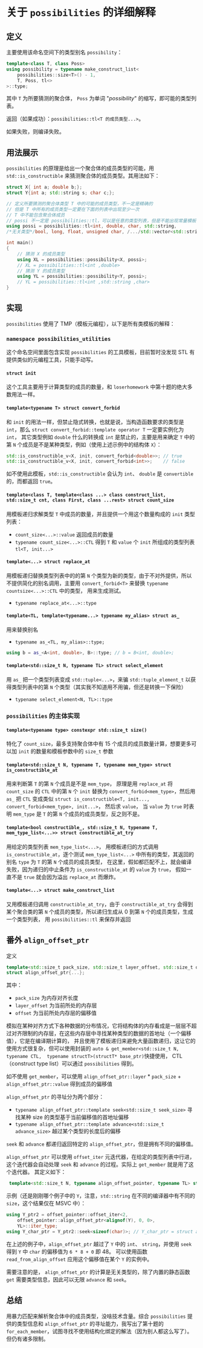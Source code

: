 # 关于 `possibilities` 的详细解释

## 定义

主要使用该命名空间下的类型别名 `possibility`：

```cpp
template<class T, class Poss> 
using possibility = typename make_construct_list<
    possibilities::size<T>() - 1, 
    T, Poss, tl<>
>::type;
```

其中 `T` 为所要猜测的聚合体， `Poss` 为单词 "_possibility_" 的缩写，即可能的类型列表。

返回（如果成功）：`possibilities::tl<T 的成员类型...>`。

如果失败，则编译失败。

## 用法展示

`possibilities` 的原理是给出一个聚合体的成员类型的可能，用 `std::is_constructible` 来猜测聚合体的成员类型。其用法如下：

```cpp
struct X{ int a; double b;};
struct Y{int a; std::string s; char c;};

// 定义所要猜测的聚合体类型 T 中的可能的成员类型，不一定是精确的
// 但是 T 中所有的成员类型一定要在下面的列表中出现至少一次
// T 中不能包含聚合体成员
// possi 不一定是 possibilities::tl，可以是任意的类型列表，但是不能出现常量模板参数
using possi = possibilities::tl<int, double, char, std::string,
/*无关类型*/bool, long, float, unsigned char, /.../std::vector<std::string>>;

int main()
{
    // 猜测 X 的成员类型
    using XL = possibilities::possibility<X, possi>;
    // XL = possibilities::tl<int ,double>
    // 猜测 Y 的成员类型
    using YL = possibilities::possibility<Y, possi>;
    // YL = possibilities::tl<int ,std::string ,char>
}
```

## 实现

`possibilities` 使用了 TMP（模板元编程），以下是所有类模板的解释：

### `namespace possibilities_utilities`

这个命名空间里面包含实现 `possibilities` 的工具模板，目前暂时没发现 STL 有提供类似的元编程工具，只能手动写。

#### `struct init`

这个工具主要用于计算类型的成员的数量，和 `loserhomework` 中第十题的绝大多数用法一样。

#### `template<typename T> struct convert_forbid`

和 `init` 的用法一样，但禁止隐式转换，也就是说，当构造函数要求的类型是 `int`，那么 `struct convert_forbid::template operator T` 一定要实例化为 `int`，
其它类型例如 `double` 什么的转换成 `int` 是禁止的，主要是用来确定 `T` 中的第 `N` 个成员是不是某种类型，例如（使用上述示例中的结构体 `X`）：

```cpp
std::is_constructible_v<X, init, convert_forbid<double>>; // true
std::is_constructible_v<X, init, convert_forbid<int>>;    // false
```

如不使用此模板，`std::is_constructible` 会认为 `int`、 `double` 是 `convertible` 的，而都返回 `true`。

#### `template<class T, template<class ...> class construct_list, std::size_t cnt, class First, class ...rest> struct count_size`

用模板递归求解类型 `T` 中成员的数量，并且提供一个用这个数量构成的 `init` 类型列表：

- `count_size<...>::value` 返回成员的数量
- `typename count_size<...>::CTL` 得到 `T` 和 `value` 个 `init` 所组成的类型列表 `tl<T, init...>`

#### `template<...> struct replace_at`

用模板递归替换类型列表中的的第 `N` 个类型为新的类型，由于不对外提供，所以不提供简化的别名调用，主要用 `convert_forbid<T>` 来替换 `typename countsize<...>::CTL` 中的类型，
用来生成测试。

- `typename replace_at<...>::type`

#### `template<TL, template<typename...> typename my_alias> struct as_`

用来替换别名

- `typename as_<TL, my_alias>::type;`

```cpp
using b = as_<A<int, double>, B>::type; // b = B<int, double>;
```

#### `template<std::size_t N, typename TL> struct select_element`

用 `as_` 把一个类型列表变成 `std::tuple<...>`，来骗 `std::tuple_element_t` 以获得类型列表中的第 `N` 个类型（其实我不知道用不用骗，但还是转换一下保险）

- `typename select_element<N, TL>::type`

### `possibilities` 的主体实现

#### `template<typename type> constexpr std::size_t size()`

特化了 `count_size`，最多支持聚合体中有 15 个成员的成员数量计算，想要更多可以加 `init` 的数量和模板参数中的 `size_t` 参数

#### `template<std::size_t N, typename T, typename mem_type> struct is_constructible_at`

用来判断第 `T` 的第 `N` 个成员是不是 `mem_type`， 原理是用 `replace_at` 将 `count_size` 的 `CTL` 中的第 `N` 个 `init` 替换为 `convert_forbid<mem_type>`，然后用 `as_` 把 `CTL` 变成类似
`struct is_constructible<T, init..., convert_forbid<mem_type>, init...>`， 然后求 `value`， 当 `value` 为 `true` 时表明 `mem_type` 是 `T` 的第 `N` 个成员的成员类型，反之则不是。

#### `template<bool constructible_, std::size_t N, typename T, mem_type_list<...>> struct constructible_at_try`

用给定的类型列表 `mem_type_list<...>`， 用模板递归的方式调用 `is_constructible_at`，逐个测试 `mem_type_list<...>` 中所有的类型，其返回的别名 `type` 为 `T` 的第 `N` 个成员的成员类型，
在这里，假如都匹配不上，就会编译失败，因为递归的中止条件为 `is_constructible_at` 的 `value` 为 `true`， 假如一直不是 `true` 就会因为溢出 `replace_at` 而爆炸。

#### `template<...> struct make_construct_list`

又用模板递归调用 `constructible_at_try`，由于 `constructible_at_try` 会得到某个聚合类的第 `N` 个成员的类型，所以递归生成从 0 到第 `N` 个的成员类型，生成一个类型列表，
用 `possibilities::tl` 来保存并返回

## 番外 `align_offset_ptr`

定义

```cpp
template<std::size_t pack_size, std::size_t layer_offset, std::size_t offset> 
struct align_offset_ptr{...};
```

其中：

- `pack_size` 为内存对齐长度
- `layer_offset` 为当前所处的内存层
- `offset` 为当前所处内存层的偏移值

模拟在某种对齐方式下各种数据的分布情况，它将结构体的内存看成是一层层不超过对齐限制的内存层，在这些内存层中寻找某种类型的数据的首地址（一个偏移值），它是在编译期计算的，
并且使用了模板递归来避免大量函数递归，这让它的使用方式很复杂，但可以使用封装的
`auto & get_member<std::size_t N, typename CTL,  typename structT>(structT* base_ptr)`快捷使用，
CTL（construct type list）可以通过 `possibilities` 得到。

如不使用 `get_member`，可以使用 `align_offset_ptr::layer` * `pack_size` + `align_offset_ptr::value` 得到成员的偏移值

`align_offset_ptr` 的寻址分为两个部分：

- `typename align_offset_ptr::template seek<std::size_t seek_size>` 寻找某种 size 的类型基于当前偏移值的首地址偏移
- `typename align_offset_ptr::template advance<std::size_t advance_size>` 越过某个类型的长度后的偏移

`seek` 和 `advance` 都递归返回特定的 `align_offset_ptr`，但是拥有不同的偏移值。

`align_offset_ptr` 可以使用 `offset_iter` 元迭代器，在给定的类型列表中行进，这个迭代器会自动处理 `seek` 和 `advance` 的过程。实际上 `get_member` 就是用了这个迭代器。
其定义如下：

```cpp
 template<std::size_t N, typename align_offset_pointer, typename TL> struct offset_iter {...};
```

示例（还是刚刚哪个例子中的 `Y`，注意，`std::string` 在不同的编译器中有不同的 `size`，这个结果仅在 MSVC 中）：

```cpp
using Y_ptr2 = offset_pointer::offset_iter<2,
    offset_pointer::align_offset_ptr<alignof(Y), 0, 0>,
    YL>::iter_type;
using Y_char_ptr = Y_ptr2::seek<sizeof(char)>; // Y_char_ptr = struct align_offset_ptr<8, 6, 0>
```

在上述的例子中，`align_offset_ptr` 越过了 `Y` 中的 `int`、 `string`，并使用 `seek` 得到 `Y` 中 `char` 的偏移值为 `6 * 8 + 0` 即 48。
可以使用函数 `read_from_align_offset` 应用这个偏移值在某个 `Y` 的实例中。

需要注意的是， `align_offset_ptr` 的计算是无关类型的，除了内置的静态函数 `get` 需要类型信息，因此可以无限 `advance` 和 `seek`。

## 总结

用暴力匹配来解析聚合体中的成员类型，没啥技术含量。综合 `possibilities` 提供的类型信息和 `align_offset_ptr` 的寻址能力，我写出了第十题的 `for_each_member`，试图寻找不使用结构化绑定的解法（因为别人都这么写了）。但仍有诸多限制。
